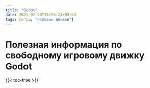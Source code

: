 ```yaml
---
title: "Godot"
date: 2023-02-26T15:56:24+03:00
tags: [игры, "игровые движки"]
---
```


# Полезная информация по свободному игровому движку Godot

{{< toc-tree >}}
